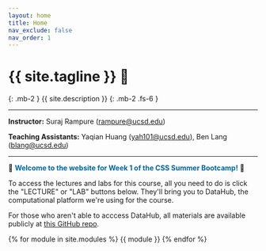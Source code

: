 ```yaml
---
layout: home
title: Home
nav_exclude: false
nav_order: 1
---
```


# {{ site.tagline }} 🐍
{: .mb-2 }
{{ site.description }}
{: .mb-2 .fs-6 }

---

**Instructor:** Suraj Rampure (rampure@ucsd.edu)

**Teaching Assistants:** Yaqian Huang (yah101@ucsd.edu), Ben Lang (blang@ucsd.edu)

---

🎉 <span style='color:#00649c'><b>Welcome to the website for Week 1 of the CSS Summer Bootcamp!</b></span> 🎉

To access the lectures and labs for this course, all you need to do is click the "LECTURE" or "LAB" buttons below. They'll bring you to DataHub, the computational platform we're using for the course.

For those who aren't able to acccess DataHub, all materials are available publicly at [this GitHub repo](https://github.com/surajrampure/css-python-bootcamp).

{% for module in site.modules %}
{{ module }}
{% endfor %}